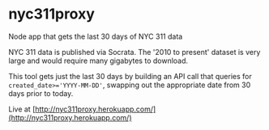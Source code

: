 # nyc311proxy
Node app that gets the last 30 days of NYC 311 data

NYC 311 data is published via Socrata.  The '2010 to present' dataset is very large and would require many gigabytes to download. 

This tool gets just the last 30 days by building an API call that queries for `created_date>='YYYY-MM-DD'`, swapping out the appropriate date from 30 days prior to today.

Live at [http://nyc311proxy.herokuapp.com/](http://nyc311proxy.herokuapp.com/)
